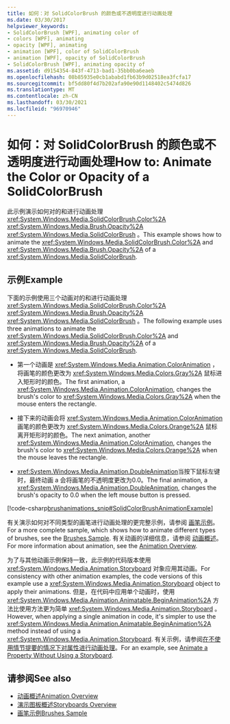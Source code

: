 ```yaml
---
title: 如何：对 SolidColorBrush 的颜色或不透明度进行动画处理
ms.date: 03/30/2017
helpviewer_keywords:
- SolidColorBrush [WPF], animating color of
- colors [WPF], animating
- opacity [WPF], animating
- animation [WPF], color of SolidColorBrush
- animation [WPF], opacity of SolidColorBrush
- SolidColorBrush [WPF], animating opacity of
ms.assetid: d9154354-843f-4713-bad1-35bb0ba6eaeb
ms.openlocfilehash: 08b85935e0cb1ababd1fb63b9d02518ea3fcfa17
ms.sourcegitcommit: bf5dd80f4d7b202afa90e90d1148402c5474d826
ms.translationtype: MT
ms.contentlocale: zh-CN
ms.lasthandoff: 03/30/2021
ms.locfileid: "96970946"
---
```

# <a name="how-to-animate-the-color-or-opacity-of-a-solidcolorbrush"></a><span data-ttu-id="fa433-102">如何：对 SolidColorBrush 的颜色或不透明度进行动画处理</span><span class="sxs-lookup"><span data-stu-id="fa433-102">How to: Animate the Color or Opacity of a SolidColorBrush</span></span>
<span data-ttu-id="fa433-103">此示例演示如何对的和进行动画处理 <xref:System.Windows.Media.SolidColorBrush.Color%2A> <xref:System.Windows.Media.Brush.Opacity%2A> <xref:System.Windows.Media.SolidColorBrush> 。</span><span class="sxs-lookup"><span data-stu-id="fa433-103">This example shows how to animate the <xref:System.Windows.Media.SolidColorBrush.Color%2A> and <xref:System.Windows.Media.Brush.Opacity%2A> of a <xref:System.Windows.Media.SolidColorBrush>.</span></span>  
  
## <a name="example"></a><span data-ttu-id="fa433-104">示例</span><span class="sxs-lookup"><span data-stu-id="fa433-104">Example</span></span>  
 <span data-ttu-id="fa433-105">下面的示例使用三个动画对的和进行动画处理 <xref:System.Windows.Media.SolidColorBrush.Color%2A> <xref:System.Windows.Media.Brush.Opacity%2A> <xref:System.Windows.Media.SolidColorBrush> 。</span><span class="sxs-lookup"><span data-stu-id="fa433-105">The following example uses three animations to animate the <xref:System.Windows.Media.SolidColorBrush.Color%2A> and <xref:System.Windows.Media.Brush.Opacity%2A> of a <xref:System.Windows.Media.SolidColorBrush>.</span></span>  
  
- <span data-ttu-id="fa433-106">第一个动画是 <xref:System.Windows.Media.Animation.ColorAnimation> ，将画笔的颜色更改为 <xref:System.Windows.Media.Colors.Gray%2A> 鼠标进入矩形时的颜色。</span><span class="sxs-lookup"><span data-stu-id="fa433-106">The first animation, a <xref:System.Windows.Media.Animation.ColorAnimation>, changes the brush's color to <xref:System.Windows.Media.Colors.Gray%2A> when the mouse enters the rectangle.</span></span>  
  
- <span data-ttu-id="fa433-107">接下来的动画会将 <xref:System.Windows.Media.Animation.ColorAnimation> 画笔的颜色更改为 <xref:System.Windows.Media.Colors.Orange%2A> 鼠标离开矩形时的颜色。</span><span class="sxs-lookup"><span data-stu-id="fa433-107">The next animation, another <xref:System.Windows.Media.Animation.ColorAnimation>, changes the brush's color to <xref:System.Windows.Media.Colors.Orange%2A> when the mouse leaves the rectangle.</span></span>  
  
- <span data-ttu-id="fa433-108"><xref:System.Windows.Media.Animation.DoubleAnimation>当按下鼠标左键时，最终动画 a 会将画笔的不透明度更改为0.0。</span><span class="sxs-lookup"><span data-stu-id="fa433-108">The final animation, a <xref:System.Windows.Media.Animation.DoubleAnimation>, changes the brush's opacity to 0.0 when the left mouse button is pressed.</span></span>  
  
 [!code-csharp[brushanimations_snip#SolidColorBrushAnimationExample](~/samples/snippets/csharp/VS_Snippets_Wpf/brushanimations_snip/CSharp/SolidColorBrushExample.cs#solidcolorbrushanimationexample)]  
  
 <span data-ttu-id="fa433-109">有关演示如何对不同类型的画笔进行动画处理的更完整示例，请参阅 [画笔示例](https://github.com/Microsoft/WPF-Samples/tree/master/Graphics/Brushes)。</span><span class="sxs-lookup"><span data-stu-id="fa433-109">For a more complete sample, which shows how to animate different types of brushes, see the [Brushes Sample](https://github.com/Microsoft/WPF-Samples/tree/master/Graphics/Brushes).</span></span> <span data-ttu-id="fa433-110">有关动画的详细信息，请参阅 [动画概述](animation-overview.md)。</span><span class="sxs-lookup"><span data-stu-id="fa433-110">For more information about animation, see the [Animation Overview](animation-overview.md).</span></span>  
  
 <span data-ttu-id="fa433-111">为了与其他动画示例保持一致，此示例的代码版本使用 <xref:System.Windows.Media.Animation.Storyboard> 对象应用其动画。</span><span class="sxs-lookup"><span data-stu-id="fa433-111">For consistency with other animation examples, the code versions of this example use a <xref:System.Windows.Media.Animation.Storyboard> object to apply their animations.</span></span> <span data-ttu-id="fa433-112">但是，在代码中应用单个动画时，使用 <xref:System.Windows.Media.Animation.Animatable.BeginAnimation%2A> 方法比使用方法更为简单 <xref:System.Windows.Media.Animation.Storyboard> 。</span><span class="sxs-lookup"><span data-stu-id="fa433-112">However, when applying a single animation in code, it's simpler to use the <xref:System.Windows.Media.Animation.Animatable.BeginAnimation%2A> method instead of using a <xref:System.Windows.Media.Animation.Storyboard>.</span></span> <span data-ttu-id="fa433-113">有关示例，请参阅[在不使用情节提要的情况下对属性进行动画处理](how-to-animate-a-property-without-using-a-storyboard.md)。</span><span class="sxs-lookup"><span data-stu-id="fa433-113">For an example, see [Animate a Property Without Using a Storyboard](how-to-animate-a-property-without-using-a-storyboard.md).</span></span>  
  
## <a name="see-also"></a><span data-ttu-id="fa433-114">请参阅</span><span class="sxs-lookup"><span data-stu-id="fa433-114">See also</span></span>

- [<span data-ttu-id="fa433-115">动画概述</span><span class="sxs-lookup"><span data-stu-id="fa433-115">Animation Overview</span></span>](animation-overview.md)
- [<span data-ttu-id="fa433-116">演示图板概述</span><span class="sxs-lookup"><span data-stu-id="fa433-116">Storyboards Overview</span></span>](storyboards-overview.md)
- [<span data-ttu-id="fa433-117">画笔示例</span><span class="sxs-lookup"><span data-stu-id="fa433-117">Brushes Sample</span></span>](https://github.com/Microsoft/WPF-Samples/tree/master/Graphics/Brushes)
